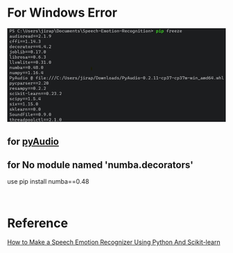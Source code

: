 # For Windows Error
![requrementWins](./requirementWin.jpg)
## for [pyAudio](https://www.lfd.uci.edu/~gohlke/pythonlibs/#pyaudio)
## for No module named 'numba.decorators'
use pip install numba==0.48

<br>

# Reference
[How to Make a Speech Emotion Recognizer Using Python And Scikit-learn](https://www.thepythoncode.com/article/building-a-speech-emotion-recognizer-using-sklearn)
